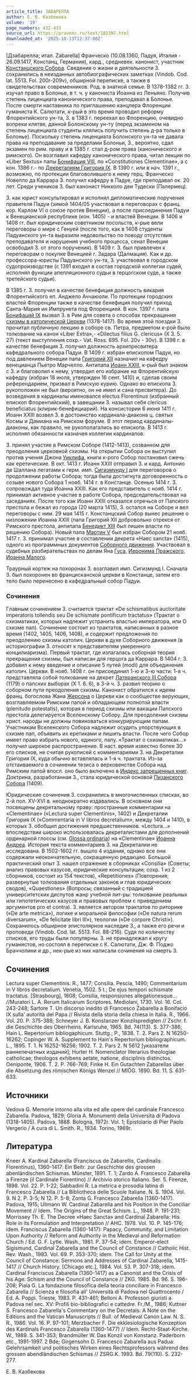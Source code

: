 ```yaml
---
article_title: ЗАБАРЕЛЛА
author: Е. В. Казбекова
volume: '19'
page_numbers: 432-433
source_url: https://pravenc.ru/text/182397.html
downloaded_at: '2025-10-13T12:37:06Z'
---
```


[Дзабарелла; итал. Zabarella] Франческо (10.08.1360, Падуя, Италия - 26.09.1417, Констанц, Германия), кард., средневек. канонист, участник [Констанцского Собора](<https://pravenc.ru/text/Констанцского Собора.html>). Сведения о жизни и деятельности З. сохранились в неизданных автобиографических заметках (Vindob. Cod. lat. 5513. Fol. 200r-209v), обширной переписке, а также в свидетельствах современников. Род. в знатной семье. В 1378-1382 гг. З. изучал право в Болонье, в т. ч. у канониста Иоанна из Леньяно. Получив степень лиценциата канонического права, преподавал в Болонье. После смерти наставника по приглашению канцлера Флоренции гуманиста К. Салютати, к-рый в это время проводил реформу Флорентийского ун-та, З. в 1383 г. переехал во Флоренцию, очевидно вопреки клятве, данной Болонскому ун-ту (перед экзаменом на степень лиценциата студенты клялись получить степень д-ра только в Болонье). Поскольку степень лиценциата Болонского ун-та не давала права на преподавание за пределами Болоньи, З., вероятно, сдал экзамен по рим. праву и в 1385 г. стал д-ром права (канонического и римского). Он возглавил кафедру канонического права, читал лекции по «Liber Sextus» папы [Бонифация VIII](<https://pravenc.ru/text/Бонифаций VIII.html>), по «Constitutiones Clementinae», а с кон. 1386 г.- по [Декреталиям Григория IX](<https://pravenc.ru/text/ДЕКРЕТАЛИИ ГРИГОРИЯ IХ.html>). В 1390 г. или в нач. 1391 г., возможно, по протекции благоволившего к нему герц. Франческо Новелло да Каррара З. получил кафедру в Падуе, где преподавал ок. 20 лет. Среди учеников З. был канонист Никколо деи Тудески (Палермец).

З. как юрист консультировал и исполнял дипломатические поручения правителя Падуи (зимой 1404/05 участвовал в переговорах с франц. кор. Карлом VI о союзе против Венеции), а после присоединения Падуи к Венецианской республике (кон. 1405) - и властей Венеции. В 1406 и 1408 гг. был юридическим советником посольств, к-рые вели переговоры о мире с Генуей (после того, как в 1408 студенты Падуанского ун-та выразили недовольство по поводу отсутствия преподавателя и нарушения учебного процесса, сенат Венеции освободил З. от этого поручения). В 1409 г. З. был привлечен к переговорам о покупке Венецией г. Задара (Далмация). Как и др. профессора-юристы Падуанского ун-та, З. участвовал в городском судопроизводстве (с 1391 входил в состав городской коллегии судей, исполнял функции апелляционного судьи в герцогском суде, а также третейского судьи).

В 1385 г. З. получил в качестве бенефиция должность викария Флорентийского еп. Анджело Аччаюоли. По протекции городских властей Флоренции также в качестве бенефиция получил приход Санта-Мария ин Импрунета под Флоренцией. В кон. 1397 г. папа [Бонифаций IX](<https://pravenc.ru/text/Бонифаций IX.html>) вызвал З. в Рим для совета о способах прекращения [схизмы в католической Церкви](<https://pravenc.ru/text/схизма в католической Церкви.html>) (1378-1417). Во время этой поездки З. прочитал публичную лекцию в соборе св. Петра, предметом к-рой было толкование на канон «Liber Extra»,- «Dilectus filius G. clericus» (X 3. 5. 27) (текст выступления сохр.- Vat. Ross. 695. Fol. 20v - 30v). В 1398 г. в качестве бенефиция З. получил должность архипресвитера кафедрального собора Падуи. В 1409 г. избран епископом Падуи, но под давлением Венеции папа [Григорий XII](<https://pravenc.ru/text/Григорий XII.html>) назначил на кафедру венецианца Пьетро Марчелло. Антипапа [Иоанн XXIII](<https://pravenc.ru/text/Иоанн XXIII.html>), к-рый был знаком с З. и благоволил к нему, утвердил его избрание на Флорентийскую кафедру (избран 18 июля, утвержден 16 сент. 1410) и, сделав своим референдарием, призвал в Римскую курию. Однако во епископа З. рукоположен не был (вероятно, он не имел и сана пресвитера). До возведения в кардиналы именовался electus Florentinus (избранный епископ Флорентийский), в завещании З. называл себя clericus beneficiatus (клирик-бенефициарий). На консистории 6 июня 1411 г. Иоанн XXIII возвел З. в достоинство кардинала-диакона ц. святых Космы и Дамиана на Римском форуме. В этот период кардиналы-диаконы, как правило, не рукополагались во епископа. В 1413 г. исполнял обязанности казначея коллегии кардиналов.

З. принял участие в Римском Соборе (1412-1413), созванном для преодоления церковной схизмы. На открытии Собора он выступил против учения Джона [Уиклифа](https://pravenc.ru/text/Уиклиф.html), книги к-рого Собор постановил сжечь как еретические. В окт. 1413 г. Иоанн XXIII отправил З. и кард. Антонио де Шаллана легатами к герм. имп. [Сигизмунду I](<https://pravenc.ru/text/Сигизмунду I.html>) для переговоров о продолжении работы Собора; тогда была достигнута договоренность о созыве нового Собора 1 нояб. 1414 г. в Констанце. Осенью 1414 г. З. сопровождал туда Иоанна XXIII. Как его представитель с нояб. 1414 г. принимал активное участие в работе Собора, председательствовал на заседаниях. После того как Иоанн XXIII отказался отречься от Папского престола и бежал из города (20 марта 1415), З. остался на Соборе и вел переговоры с ним. 29 мая 1415 г. Констанцский Собор вынес решение о низложении Иоанна XXIII (папа Григорий XII добровольно отрекся от Римского престола, антипапа [Бенедикт XIII](<https://pravenc.ru/text/Бенедикт XIII.html>) был лишен власти по решению Собора). Новый папа [Мартин V](<https://pravenc.ru/text/Мартин V.html>) был избран Собором 21 нояб. 1417 г. З. принимал участие в составлении декрета «Haec sancta» (1415), одного из программных документов [Соборного движения](<https://pravenc.ru/text/Соборного движения.html>). Участвовал в судебных разбирательствах по делам Яна [Гуса](https://pravenc.ru/text/Гус.html), [Иеронима Пражского](<https://pravenc.ru/text/Иеронима Пражского.html>), [Иоанна Малого](<https://pravenc.ru/text/Иоанна Малого.html>).

Траурный кортеж на похоронах З. возглавил имп. Сигизмунд I. Сначала З. был похоронен во францисканской церкви в Констанце, затем его тело было перенесено в кафедральный собор Падуи.

### Сочинения

Главным сочинением З. считается трактат «De schismatibus auctoritate imperatoris tollendis seu De schismate pontificum tractatus» (Трактат о схизматиках, которых надлежит устранить властью императора, или О схизме пап). Сочинение состоит из трактатов, написанных в разное время (1402, 1405, 1406, 1408), и содержит предложения по преодолению схизмы католич. Церкви в духе Соборного движения (в историографии З. относят к представителям умеренного концилиаризма). Первый трактат, где излагалась соборная теория прекращения схизмы, был написан для герцога да Каррара. В 1404 г. З. добавил к нему введение и описание 5 путей (modi) для объединения католич. Церкви. В нояб. 1408 г. он присоединил 1-ю и 3-ю части: 1-я ч. представляла собой толкование на декрет [Латеранского III Собора](<https://pravenc.ru/text/Латеранский III Собор.html>) (1179) о папских выборах (X 1. 6. 6), в 3-й ч. З. развил теорию о соборном пути преодоления схизмы. Канонист обратился к идеям франц. богослова Жана [Жерсона](https://pravenc.ru/text/Жерсона.html) о Церкви как о сообществе верующих, возглавляемом Римским папой и обладающем полнотой власти (plenitudo potestatis), которая в период схизмы или вакации Папского престола делегируется Вселенскому Собору. Для преодоления схизмы христ. народы не должны повиноваться конкурирующим папам. Участникам Вселенского Собора надлежит осудить упорствующих в схизме пап, объявить их еретиками и лишить власти. После чего Собор имеет право избрать нового, единого, папу. «Трактат о схизматиках...» получил широкое распространение. В наст. время известно более 30 его списков, не считая рукописей с комментариями З. на Декреталии Григория IX, куда обычно вставлялась и 1-я ч. трактата. Из-за отстаиваемого в сочинении тезиса о верховенстве Собора над Римским папой впосл. оно было включено в [Индекс запрещенных книг](<https://pravenc.ru/text/Индекс запрещенных книг.html>). Доктрина, разработанная З., стала юридической основой [Пизанского Собора](<https://pravenc.ru/text/Пизанского Собора.html>) (1409).

Юридические сочинения З. сохранились в многочисленных списках, во 2-й пол. XV-XVI в. неоднократно издавались. В основном они посвящены декретальному праву: пространные комментарии на «Clementinae» («Lectura super Clementinis», 1402) и Декреталии Григория IX («Commentaria in V libros decretalium», между 1404 и 1410), в которых З. обобщил достижения предшественников. «Lectura...» впоследствии широко использовалась декреталистами для дополнений ординарной глоссы (см. [Glossa ordinaria](<https://pravenc.ru/text/Glossa ordinaria.html>)) на «Clementinae» [Иоанна Андреа](<https://pravenc.ru/text/Иоанна Андреа.html>). История текста комментариев З. на Декреталии не исследована. В 1502-1602 гг. вышло 4 издания, однако все они содержали неокончательную, сокращенную редакцию. Большой практический опыт З. нашел отражение в сборниках «Consilia» (Советы; анализ правовых казусов, юридические консультации; сохр. 1 из 2 сборников, состоит из 154 текстов), «Repetitiones» (Повторения; развернутые толкования отдельных законов и глав юридических сводов), «Quaestiones» (Вопросы; связанный с традицией университетских диспутов жанр учебной лит-ры: толкование реальных или гипотетических казусов и правовых проблем с приведением аргументов pro et contra). З. является автором трактатов по риторике («De arte metrica»), логике и моральной философии («De natura rerum diversarum», «De felicitate libri III»), теологии («De corpore Christi»). Сохранилось обширное эпистолярное наследие З., а также его речи и проповеди (Vindob. Cod. lat. 5513. Fol. 88-216). Судя по количеству списков, его труды были популярны. З. не принадлежал к кругу гуманистов, но состоял в переписке с К. Салютати, Дж. Ф. Поджо Браччолини и др., нек-рые из них написали сочинения на смерть З.

## Сочинения

Lectura super Clementinis. R., 1477; Consilia. Pescia, 1490; Commentarium in V libros decretalium. Venetia, 1502. 5 t.; De ejus tempori schismate tractatus. [Strasbourg], 1608; Consilia, responsiones allegationesque... //Muratori L. A. Rerum Italicarum Scriptores. Mediolani, 1730. Vol. 16. Col. 243-248; Sartore T. Un discorso inedito di Francesco Zabarella a Bonifacio IX sulla' autorità del Papa // Rivista della storia della chiesa in Italia. R., 1966. Vol. 20. P. 375-388; Schneyer J. B. Konstanzer Konzilspredigten // Zschr. f. die Geschichte des Oberrheins. Karlsruhe, 1965. Bd. 74(113). S. 377-386; Hain L. Repertorium bibliogaphicum. Stuttg.; P., 1838. T. 2. Pars 2. N 16250-16262; Copinger W. A. Supplement to Hain's Repertorium bibliographicum. L., 1895. T. 1. N 16252-16256; 1902. T. 2. Pars 2. N 5612 [указатели раннепечатных изданий]; Hurter H. Nomenclator literarius theologiae catholicae, theologos exhibens aetate, natione, disciplinis distinctos. Oeniponte, 1906. T. 2. P. 766-769; Finke H. Ein Gutachten Zabarellas über die Absetzung des römischen Königs Wenzel // MIÖG. 1890. Bd. 11. S. 631-633.

## Источники

Vedova G. Memorie intorno alla vita ed alle opere del cardinale Francesco Zabarella. Padova, 1829; Gloria A. Monumenti della Università di Padova (1318-1405). Padova, 1888. Bologna, 1972r. Vol. 1; Epistolario di Pier Paolo Vergerio / A cura di L. Smith. R., 1934. Torino, 1969r.

## Литература

Kneer A. Kardinal Zabarella (Franciscus de Zabarellis, Cardinalis Florentinus), 1360-1417: Ein Beitr. zur Geschichte des grossen abenländischen Schismas. Münster, 1891. T. 1; Zardo A. Francesco Zabarella a Firenze (il Cardinale Fiorentino) // Archivio storico Italiano. Ser. 5. Firenze, 1898. Vol. 22. P. 1-22; Sabbadini R. La metrica e prosodia latina di Francesco Zabarella // La Bibliotheca delle Scuole Italiane. N. S. 1904. Vol. 9. N 2. P. 3-5; N 12. P. 5-8; Zonta G. Francesco Zabarella (1360-1417). Padova, 1915; Ullmann W. Cardinal Zabarella and his Position in the Conciliar Movement // Idem. The Origins of the Great Schism. L., 1948. P. 191-231; Morrissey Th. E. The Decree «Haec Sancta» and Cardinal Zabarella: His Role in its Formulation and Interpretation // AHC. 1978. Vol. 10. P. 145-176; idem. Franciscus Zabarella (1360-1417): Papacy, Community, and Limitation Upon Authority // Reform and Authority in the Medieval and Reformation Church / Ed. G. F. Lytle. Wash., 1981. P. 37-54; idem. Emperor-elect Sigismund, Cardinal Zabarella and the Council of Constance // Catholic Hist. Rev. Wash., 1983. Vol. 69. P. 353-370; idem. The Call for Unity at the Council of Constance: Sermons and Addresses of Cardinal Zabarella, 1415-1417 // Church History. [Chicago etc.], 1984. Vol. 53. P. 307-318; idem. Cardinal Franciscus Zabarella (1360-1417) as a Canonist and the Crisis of his Age: Schism and the Council of Constance // ZKG. 1985. Bd. 96. S. 196-208; Piaia G. La fondazione filosofica della teoria conciliare in Francesco Zabarella // Scienza e filosofia all' Università di Padova nel Quattrocento / Ed. A. Poppi. Trieste, 1983. P. 431-461; Belloni A. Professori giuristi a Padova nel sec. XV: Profili bio-bibliografici e cattedre. Fr./M., 1986; Kuttner S. Francesco Zabarella's Commentary on the Decretals: A Note on the Editions and the Vatican Manuscripts // Bull. of Medieval Canon Law. N. S. R., 1986. Vol. 16. P. 97-101; Merzbacher F. Die ekklesiologische Konzeption des Kardinals Francesco Zabarella (1360-1477) // Idem. Recht-Staat-Kirche. W., 1989. S. 341-353; Brandmüller W. Das Konzil von Konstanz. Paderborn etc., 1991-1997. 2 Bde; Girgensohn D. Francesco Zabarella aus Padua: Gelehrsamkeit und politisches Wirken eines Rechtsprofessors während des grossen abendländischen Schismas // ZSRG.K. 1993. Bd. 79(110). S. 232-277.

Е. В. Казбекова
